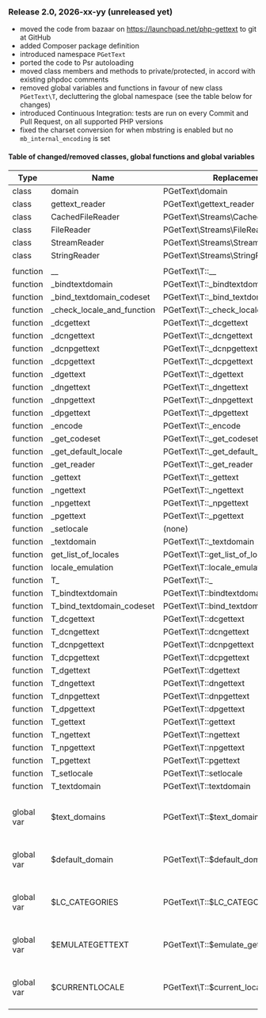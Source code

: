 ### Release 2.0, 2026-xx-yy (unreleased yet)

* moved the code from bazaar on https://launchpad.net/php-gettext to git at GitHub
* added Composer package definition
* introduced namespace `PGetText`
* ported the code to Psr autoloading
* moved class members and methods to private/protected, in accord with existing phpdoc comments
* removed global variables and functions in favour of new class `PGetText\T`, decluttering the global namespace
  (see the table below for changes)
* introduced Continuous Integration: tests are run on every Commit and Pull Request, on all supported PHP versions
* fixed the charset conversion for when mbstring is enabled but no `mb_internal_encoding` is set

#### Table of changed/removed classes, global functions and global variables

| Type       | Name                       | Replacement                            | Notes                         |
|------------|----------------------------|----------------------------------------|-------------------------------|
| class      | domain                     | PGetText\domain                        |                               |
| class      | gettext_reader             | PGetText\gettext_reader                |                               |
| class      | CachedFileReader           | PGetText\Streams\CachedFileReader      |                               |
| class      | FileReader                 | PGetText\Streams\FileReader            |                               |
| class      | StreamReader               | PGetText\Streams\StreamReader          |                               |
| class      | StringReader               | PGetText\Streams\StringReader          |                               |
|            |                            |                                        |                               |
| function   | __                         | PGetText\T::__                         |                               |
| function   | _bindtextdomain            | PGetText\T::_bindtextdomain            |                               |
| function   | _bind_textdomain_codeset   | PGetText\T::_bind_textdomain_codeset   |                               |
| function   | _check_locale_and_function | PGetText\T::_check_locale_and_function | protected                     |
| function   | _dcgettext                 | PGetText\T::_dcgettext                 |                               |
| function   | _dcngettext                | PGetText\T::_dcngettext                |                               |
| function   | _dcnpgettext               | PGetText\T::_dcnpgettext               |                               |
| function   | _dcpgettext                | PGetText\T::_dcpgettext                |                               |
| function   | _dgettext                  | PGetText\T::_dgettext                  |                               |
| function   | _dngettext                 | PGetText\T::_dngettext                 |                               |
| function   | _dnpgettext                | PGetText\T::_dnpgettext                |                               |
| function   | _dpgettext                 | PGetText\T::_dpgettext                 |                               |
| function   | _encode                    | PGetText\T::_encode                    | protected                     |
| function   | _get_codeset               | PGetText\T::_get_codeset               | protected                     |
| function   | _get_default_locale        | PGetText\T::_get_default_locale        | protected                     |
| function   | _get_reader                | PGetText\T::_get_reader                | protected                     |
| function   | _gettext                   | PGetText\T::_gettext                   |                               |
| function   | _ngettext                  | PGetText\T::_ngettext                  |                               |
| function   | _npgettext                 | PGetText\T::_npgettext                 |                               |
| function   | _pgettext                  | PGetText\T::_pgettext                  |                               |
| function   | _setlocale                 | (none)                                 |                               |
| function   | _textdomain                | PGetText\T::_textdomain                |                               |
| function   | get_list_of_locales        | PGetText\T::get_list_of_locales        |                               |
| function   | locale_emulation           | PGetText\T::locale_emulation           |                               |
| function   | T_                         | PGetText\T::_                          |                               |
| function   | T_bindtextdomain           | PGetText\T::bindtextdomain             |                               |
| function   | T_bind_textdomain_codeset  | PGetText\T::bind_textdomain_codeset    |                               |
| function   | T_dcgettext                | PGetText\T::dcgettext                  |                               |
| function   | T_dcngettext               | PGetText\T::dcngettext                 |                               |
| function   | T_dcnpgettext              | PGetText\T::dcnpgettext                |                               |
| function   | T_dcpgettext               | PGetText\T::dcpgettext                 |                               |
| function   | T_dgettext                 | PGetText\T::dgettext                   |                               |
| function   | T_dngettext                | PGetText\T::dngettext                  |                               |
| function   | T_dnpgettext               | PGetText\T::dnpgettext                 |                               |
| function   | T_dpgettext                | PGetText\T::dpgettext                  |                               |
| function   | T_gettext                  | PGetText\T::gettext                    |                               |
| function   | T_ngettext                 | PGetText\T::ngettext                   |                               |
| function   | T_npgettext                | PGetText\T::npgettext                  |                               |
| function   | T_pgettext                 | PGetText\T::pgettext                   |                               |
| function   | T_setlocale                | PGetText\T::setlocale                  |                               |
| function   | T_textdomain               | PGetText\T::textdomain                 |                               |
|            |                            |                                        |                               |
| global var | $text_domains              | PGetText\T::$text_domains              | protected static class member |
| global var | $default_domain            | PGetText\T::$default_domain            | protected static class member |
| global var | $LC_CATEGORIES             | PGetText\T::$LC_CATEGORIES             | protected static class member |
| global var | $EMULATEGETTEXT            | PGetText\T::$emulate_gettext           | protected static class member |
| global var | $CURRENTLOCALE             | PGetText\T::$current_locale            | protected static class member |

